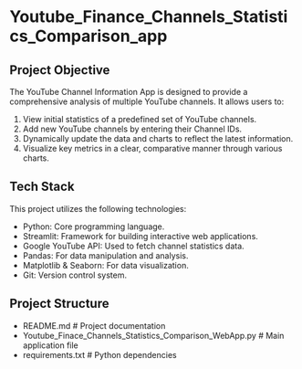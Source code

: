 # Youtube_Finance_Channels_Statistics_Comparison_app

## Project Objective
  The YouTube Channel Information App is designed to provide a comprehensive analysis of multiple YouTube channels. It allows users to:
  1. View initial statistics of a predefined set of YouTube channels.
  2. Add new YouTube channels by entering their Channel IDs.
  3. Dynamically update the data and charts to reflect the latest information.
  4. Visualize key metrics in a clear, comparative manner through various charts.
## Tech Stack
  This project utilizes the following technologies:
  - Python: Core programming language.
  - Streamlit: Framework for building interactive web applications.
  - Google YouTube API: Used to fetch channel statistics data.
  - Pandas: For data manipulation and analysis.
  - Matplotlib & Seaborn: For data visualization.
  - Git: Version control system.
## Project Structure

- README.md # Project documentation
- Youtube_Finace_Channels_Statistics_Comparison_WebApp.py # Main application file
- requirements.txt # Python dependencies
